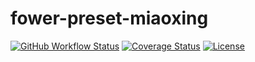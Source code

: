 # fower-preset-miaoxing

[![GitHub Workflow Status](https://img.shields.io/github/workflow/status/miaoxing/fower-preset-miaoxing/Build?style=flat-square)](https://github.com/miaoxing/fower-preset-miaoxing/actions)
[![Coverage Status](https://img.shields.io/coveralls/miaoxing/fower-preset-miaoxing.svg?style=flat-square)](https://coveralls.io/r/miaoxing/fower-preset-miaoxing)
[![License](http://img.shields.io/badge/license-MIT-brightgreen.svg?style=flat-square)](http://www.opensource.org/licenses/MIT)
